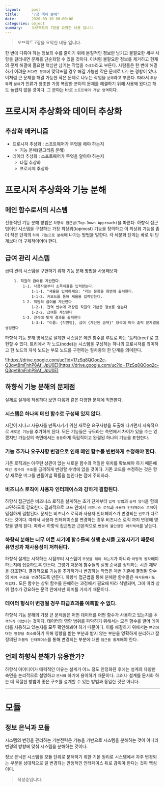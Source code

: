 ```yaml
---
layout:     post
title:      "7장 객체 분해"
date:       2020-03-10 00:00:00
categories: object
summary:    오브젝트의 7장을 요약한 내용 입니다.
---
```


> 오브젝트 7장을 요약한 내용 입니다.

한 번에 다뤄야 하는 정보의 수를 줄이기 위해 본질적인 정보만 남기고 불필요한 세부 사항을 걸러내면 문제를 단순화할 수 있을 것이다. 이처럼 불필요한 정보를 제거하고 현재의 문제 해결에 필요한 핵심만 남기는 작업을 `추상화`라고 부른다. 
사람들은 한 번에 해결하기 어려운 `커다란 문제`에 맞닥뜨릴 경우 해결 가능한 작은 문제로 나누는 경향이 있다. 이처럼 큰 문제를 해결 가능한 작은 문제로 나누는 작업을 `분해`라고 부른다. 
따라서 `추상화`와 `분해`가 인류가 창조한 가장 복잡한 분야의 문제를 해결하기 위해 사용돼 왔다고 해도 놀랍지 않을 것이다. 그 분야는 바로 `소프트웨어 개발 영역`이다. 

# 프로시저 추상화와 데이터 추상화

## 추상화 메커니즘

- 프로시저 추상화 : 소프트웨어가 무엇을 해야 하는지
    - 기능 분해(알고리즘 분해)
- 데이터 추상화 : 소프트웨어가 무엇을 알아야 하는지
    - 타입 추상화
    - 프로시저 추상화

# 프로시저 추상화와 기능 분해

## 메인 함수로서의 시스템
전통적인 기능 분해 방법은 `하향식 접근법(Top-Down Approach)`을 따른다. 하향식 접근법이란 시스템을 구성하는 가장 최상위(topmost) 기능을 정의하고 이 최상위 기능을 좀 더 작은 단계의 `하위 기능으로 분해`해 나가는 방법을 말한다. 각 세분화 단계는 바로 위 단계보다 더 구체적이어야 한다. 

## 급여 관리 시스템
급여 관리 시스템을 구현하기 위해 기능 분해 방법을 사용해보자

```
    1. 직원의 급여를 계산한다. 
    	1-1. 사용자로부터 소득세율을 입력받는다. 
    		1-1-1. "세율을 입력하세요: "라는 문장을 화면에 출력한다. 
    		1-1-2. 키보드를 통해 세율을 입력받는다. 
    	1-2. 직원의 급여를 계산한다
    		1-2-1. 전역 변수에 저장된 직원의 기본급 정보를 얻는다
    		1-2-2. 급여를 계산한다
    	1-3. 양식에 맞게 결과를 출력한다
    		1-3-1. "이름: {직원명}, 급여 {계산된 금액}" 형식에 따라 출력 문자열을 생성한다
```
하향식 기능 분해 방식으로 설계한 시스템은 메인 함수를 루트로 하는 '트리(tree)'로 표현할 수 있다. 트리에서 각 노드(node)는 시스템을 구성하는 하나의 프로시저를 의미하고 한 노드의 자식 노드는 부모 노드를 구현하는 절차중의 한 단계를 의미한다. 

![https://drive.google.com/uc?id=17zSq8QOoq2c-Q3qvt8mFnhP8Af_JpU0E](https://drive.google.com/uc?id=17zSq8QOoq2c-Q3qvt8mFnhP8Af_JpU0E)

## 하향식 기능 분해의 문제점
실제로 설계에 적용하다 보면 다음과 같은 다양한 문제에 직면한다. 

### 시스템은 하나의 메인 함수로 구성돼 있지 않다.
시간이 지나고 사용자를 만족시키기 위한 새로운 요구사항을 도출해 나가면서 지속적으로 `새로운 기능`을 추가하게 된다. 모든 기능들은 규모라는 측면에서 차이가 있을 수는 있겠지만 가능성의 측면에서는 `동등`하게 독립적이고 완결된 하나의 기능을 표현한다. 

### 기능 추가나 요구사항 변경으로 인해 메인 함수를 빈번하게 수정해야 한다.
기존 로직과는 아무런 상관이 없는 새로운 함수의 적절한 위치를 확보해야 하기 때문에 `메인 함수의 구조`를 급격하게 변경할 수밖에 없을 것이다. 기존 코드를 수정하는 것은 항상 새로운 버그를 만들어낼 확률을 높인다는 점에 주의하라.

### 비즈니스 로직이 사용자 인터페이스와 강하게 결합된다.
하향식 접근법은 비즈니스 로직을 설계하는 초기 단계부터 `입력 방법`과 `출력 양식`을 함께 고민하도록 강요한다. 결과적으로 코드 안에서 `비즈니스 로직`과 `사용자 인터페이스 로직`이 밀접하게 결합된다. 
문제는 비즈니스 로직과 사용자 인터페이스가 변경되는 `빈도`가 다르다는 것이다. 따라서 사용자 인터페이스를 변경하는 경우 비즈니스 로직 까지 변경에 영향을 받게 된다. 따라서 하향식 접근법은 근본적으로 `변경에 불안정한 아키텍처`를 낳는다. 

### 하향식 분해는 너무 이른 시기에 함수들의 실행 순서를 고정시키기 때문에 유연성과 재사용성이 저하된다.
하향식 설계는 시작하는 시점부터 시스템이 `무엇을 해야 하는지`가 아니라 `어떻게 동작`해야 하는지에 집중하도록 만든다. 그렇기 때문에 함수들의 실행 순서를 정의하는 시간 제약을 강조한다. 
결과적으로 기능을 추가하거나 변경하는 작업은 매번 기존에 결정된 함수의 `제어 구조를 변경`하도록 만든다. 
하향식 접근법을 통해 분해한 함수들은 `재사용하기도 어렵다.` 모든 함수는 상위 함수를 분해하는 과정에서 필요에 따라 식별되며, 그에 따라 상위 함수가 강요하는 문맥 안에서만 의미를 가지기 때문이다. 

### 데이터 형식이 변경될 경우 파급효과를 예측할 수 없다.
하향식 기능 분해의 가장 큰 문제점은 어떤 데이터를 어떤 함수가 사용하고 있는지를 `추적하기 어렵다`는 것이다. 데이터의 영향 범위를 파악하기 위해서는 모든 함수를 열어 데이터를 사용하고 있는지를 모두 확인해봐야 하기 때문이다. 이를 해결하기 위해서는 `변경에 대한 영향을 최소화`하기 위해 영향을 받는 부분과 받지 않는 부분을 명확하게 분리하고 잘 정의된 `퍼블릭 인터페이스`를 통해 변경되는 부분에 대한 `접근을 통제`해야 한다. 

## 언제 하향식 분해가 유용한가?
하향식 아이디어가 매력적인 이유는 설계가 어느 정도 안정화된 후에는 설계의 다양한 측면을 논리적으로 설명하고 `문서화` 하기에 용이하기 때문이다. 그러나 설계를 문서화 하는 데 적절한 방법이 좋은 구조를 설계할 수 있는 방법과 동일한 것은 아니다. 

---

# 모듈

## 정보 은닉과 모듈
시스템의 변경을 관리하는 기본전략은 기능을 기반으로 시스템을 분해하는 것이 아니라 변경의 방향에 맞춰 시스템을 분해하는 것이다. 

정보 은닉은 시스템을 모듈 단위로 분해하기 위한 기본 원리로 시스템에서 자주 변경되는 부분을 상대적으로 덜 변경되는 안정적인 인터페이스 뒤로 감춰야 한다는 것이 핵심이다. 

> 작성중입니다.